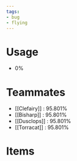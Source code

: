 ```yaml
---
tags:
- bug
- flying
---
```

# Usage
- 0%
# Teammates
- [[Clefairy]] : 95.801%
- [[Bisharp]] : 95.801%
- [[Dusclops]] : 95.801%
- [[Torracat]] : 95.801%
# Items